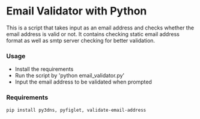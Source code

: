 # Email Validator with Python

This is a script that takes input as an email address and checks whether the email address is valid or not. It contains checking static email address format as well as smtp server checking for better validation.


### Usage
 - Install the requirements
 - Run the script by 'python email_validator.py'
 - Input the email address to be validated when prompted


### Requirements
```pip install py3dns, pyfiglet, validate-email-address```

